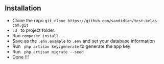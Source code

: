 ## Installation

* Clone the repo ` git clone https://github.com/sandidian/test-kelas-com.git `
* `cd ` to project folder. 
* Run ` composer install `
* Save as the `.env.example` to `.env` and set your database information 
* Run ` php artisan key:generate` to generate the app key
* Run ` php artisan migrate --seed` 
* Done !!!